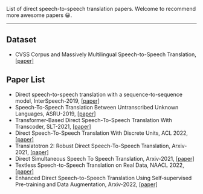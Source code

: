 List of direct speech-to-speech translation papers. Welcome to recommend more awesome papers 😀.

---

## Dataset
- CVSS Corpus and Massively Multilingual Speech-to-Speech Translation, [[paper]](https://arxiv.org/abs/2201.03713)


## Paper List

- Direct speech-to-speech translation with a sequence-to-sequence model, InterSpeech-2019, [[paper]](https://arxiv.org/pdf/1904.06037)
- Speech-To-Speech Translation Between Untranscribed Unknown Languages, ASRU-2019, [[paper]](https://arxiv.org/pdf/1910.00795.pdf)
- Transformer-Based Direct Speech-To-Speech Translation With Transcoder, SLT-2021, [[paper]](https://ahcweb01.naist.jp/papers/conference/2021/202101_SLT_takatomo-k/202101_SLT_takatomo-k.paper.pdf)
- Direct Speech-To-Speech Translation With Discrete Units, ACL 2022, [[paper]](https://arxiv.org/abs/2107.05604)
- Translatotron 2: Robust Direct Speech-To-Speech Translation, Arxiv-2021, [[paper]](https://arxiv.org/abs/2107.08661)
- Direct Simultaneous Speech To Speech Translation, Arxiv-2021, [[paper]](https://arxiv.org/pdf/2110.08250.pdf)
- Textless Speech-to-Speech Translation on Real Data, NAACL 2022, [[paper]](https://arxiv.org/abs/2112.08352) 
- Enhanced Direct Speech-to-Speech Translation Using Self-supervised Pre-training and Data Augmentation, Arxiv-2022, [[paper]](https://arxiv.org/abs/2204.02967) 
